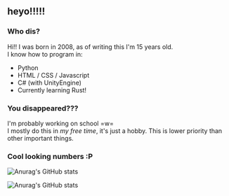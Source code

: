 ## heyo!!!!!

### Who dis?
Hi!! I was born in 2008, as of writing this I'm 15 years old.  
I know how to program in:
- Python
- HTML / CSS / Javascript
- C# (with UnityEngine)
- Currently learning Rust!


### You disappeared???
I'm probably working on school =w=  
I mostly do this in *my free time*, it's just a hobby. This is lower priority than other important things.


### Cool looking numbers :P
![Anurag's GitHub stats](https://github-readme-stats.vercel.app/api?username=spectralpixel&show_icons=true&theme=dark)

![Anurag's GitHub stats](https://github-readme-stats.vercel.app/api/top-langs/?username=spectralpixel&layout=compact&theme=dark&hide=HLSL,ShaderLab)


<!--

spectralpixel


**SpectralPixel/SpectralPixel** is a ✨ _special_ ✨ repository because its `README.md` (this file) appears on your GitHub profile.

Here are some ideas to get you started:

- 🔭 I’m currently working on ...
- 🌱 I’m currently learning ...
- 👯 I’m looking to collaborate on ...
- 🤔 I’m looking for help with ...
- 💬 Ask me about ...
- 📫 How to reach me: ...
- 😄 Pronouns: ...
- ⚡ Fun fact: ...
-->
